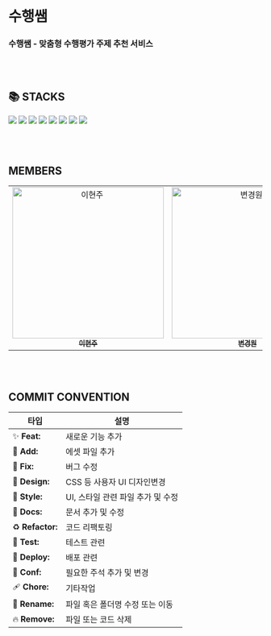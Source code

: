 <h1>수행쌤</h1>
<h3>수행쌤 - 맞춤형 수행평가 주제 추천 서비스</h3>

<br/><br/>

## 📚 STACKS

<div>
  <img src="https://img.shields.io/badge/typescript-3178C6?style=for-the-badge&logo=typescript&logoColor=white"/>
  <img src="https://img.shields.io/badge/react.js-61DAFB?style=for-the-badge&logo=react&logoColor=black"/>
  <img src="https://img.shields.io/badge/zustand-433e38?style=for-the-badge&logo=zustand&logoColor=black"/>
  <img src="https://img.shields.io/badge/prettier-F7B93E?style=for-the-badge&logo=prettier&logoColor=black"/>
  <img src="https://img.shields.io/badge/eslint-4B32C3?style=for-the-badge&logo=eslint&logoColor=white"/>
  <img src="https://img.shields.io/badge/tailwind-06B6D4?style=for-the-badge&logo=tailwind Css&logoColor=white"/>
  <img src="https://img.shields.io/badge/Mock Service Worker-FF6A33?style=for-the-badge&logo=mockserviceworker&logoColor=white"/>
  <img src="https://img.shields.io/badge/React Query-FF4154?style=for-the-badge&logo=reactquery&logoColor=white"/>


<br/><br/>

## MEMBERS

<table>
  <tr>
    <td align="center">
      <a href="https://github.com/Yi-HyeonJu">
        <img src="https://avatars.githubusercontent.com/u/164320612?v=4" width="300px;" alt="이현주"/><br />
        <sub><b>이현주</b></sub>
      </a>
    </td>
    <td align="center">
      <a href="https://github.com/deswaq1220">
        <img src="https://avatars.githubusercontent.com/u/121841669?v=4" width="300px;" alt="변경원"/><br />
        <sub><b>변경원</b></sub>
      </a>
    </td>
    <td align="center">
      <a href="https://github.com/doin-N">
       <img src="https://avatars.githubusercontent.com/u/164306935?v=4" width="300px;" alt="노도인"/><br />
        <sub><b>노도인</b></sub>
      </a>
    </td>
    <td align="center">
      <a href="https://github.com/Watnu03">
        <img src="https://avatars.githubusercontent.com/u/107114225?v=4" width="300px;" alt="강승혜"/><br />
        <sub><b>강승혜</b></sub>
      </a>
    </td>
  </tr>
</table>

<br/><br/>

## COMMIT CONVENTION

| 타입             | 설명                              |
| ---------------- | --------------------------------- |
| ✨ **Feat:**     | 새로운 기능 추가                  |
| 🍱 **Add:**      | 에셋 파일 추가                    |
| 🐛 **Fix:**      | 버그 수정                         |
| 🎨 **Design:**   | CSS 등 사용자 UI 디자인변경       |
| 💄 **Style:**    | UI, 스타일 관련 파일 추가 및 수정 |
| 📝 **Docs:**     | 문서 추가 및 수정                 |
| ♻️ **Refactor:** | 코드 리팩토링                     |
| 🤡 **Test:**     | 테스트 관련                       |
| 🚀 **Deploy:**   | 배포 관련                         |
| 💚 **Conf:**     | 필요한 주석 추가 및 변경          |
| 🩹 **Chore:**    | 기타작업                          |
| 🚚 **Rename:**   | 파일 혹은 폴더명 수정 또는 이동   |
| 🔥 **Remove:**   | 파일 또는 코드 삭제               |
